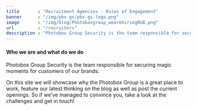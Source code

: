 ```yaml
---
title       : "Recruitment Agencies - Rules of Engagement"
banner      : "/img/pbx-gs/pbx-gs-logo.png"
image       : "/img/blog/Photoboxgroup_wearehiringRGB.png"
url         : "/recruiters"
description : "Photobox Group Security is the team responsible for securing magic moments for customers of our brands."
---
```


#### Who we are and what do we do
Photobox Group Security is the team responsible for securing magic moments for customers of our brands.

On this site we will showcase why the Photobox Group is a great place to work, feature our latest thinking on the blog as well as post the current openings. So if we’ve managed to convince you, take a look at the challenges and get in touch!  

